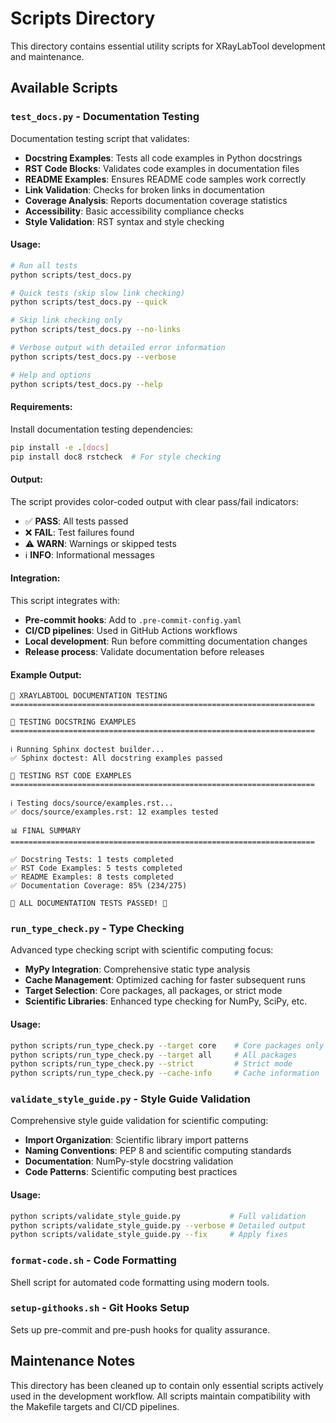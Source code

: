 # Scripts Directory

This directory contains essential utility scripts for XRayLabTool development and maintenance.

## Available Scripts

### `test_docs.py` - Documentation Testing

Documentation testing script that validates:

- **Docstring Examples**: Tests all code examples in Python docstrings
- **RST Code Blocks**: Validates code examples in documentation files
- **README Examples**: Ensures README code samples work correctly
- **Link Validation**: Checks for broken links in documentation
- **Coverage Analysis**: Reports documentation coverage statistics
- **Accessibility**: Basic accessibility compliance checks
- **Style Validation**: RST syntax and style checking

#### Usage:

```bash
# Run all tests
python scripts/test_docs.py

# Quick tests (skip slow link checking)
python scripts/test_docs.py --quick

# Skip link checking only
python scripts/test_docs.py --no-links

# Verbose output with detailed error information
python scripts/test_docs.py --verbose

# Help and options
python scripts/test_docs.py --help
```

#### Requirements:

Install documentation testing dependencies:

```bash
pip install -e .[docs]
pip install doc8 rstcheck  # For style checking
```

#### Output:

The script provides color-coded output with clear pass/fail indicators:

- ✅ **PASS**: All tests passed
- ❌ **FAIL**: Test failures found
- ⚠️ **WARN**: Warnings or skipped tests
- ℹ️ **INFO**: Informational messages

#### Integration:

This script integrates with:

- **Pre-commit hooks**: Add to `.pre-commit-config.yaml`
- **CI/CD pipelines**: Used in GitHub Actions workflows
- **Local development**: Run before committing documentation changes
- **Release process**: Validate documentation before releases

#### Example Output:

```
🔬 XRAYLABTOOL DOCUMENTATION TESTING
====================================================================

🧪 TESTING DOCSTRING EXAMPLES
====================================================================

ℹ️ Running Sphinx doctest builder...
✅ Sphinx doctest: All docstring examples passed

📖 TESTING RST CODE EXAMPLES
====================================================================

ℹ️ Testing docs/source/examples.rst...
✅ docs/source/examples.rst: 12 examples tested

📊 FINAL SUMMARY
====================================================================

✅ Docstring Tests: 1 tests completed
✅ RST Code Examples: 5 tests completed
✅ README Examples: 8 tests completed
✅ Documentation Coverage: 85% (234/275)

🎉 ALL DOCUMENTATION TESTS PASSED! 🎉
```

### `run_type_check.py` - Type Checking

Advanced type checking script with scientific computing focus:

- **MyPy Integration**: Comprehensive static type analysis
- **Cache Management**: Optimized caching for faster subsequent runs
- **Target Selection**: Core packages, all packages, or strict mode
- **Scientific Libraries**: Enhanced type checking for NumPy, SciPy, etc.

#### Usage:
```bash
python scripts/run_type_check.py --target core    # Core packages only
python scripts/run_type_check.py --target all     # All packages
python scripts/run_type_check.py --strict         # Strict mode
python scripts/run_type_check.py --cache-info     # Cache information
```

### `validate_style_guide.py` - Style Guide Validation

Comprehensive style guide validation for scientific computing:

- **Import Organization**: Scientific library import patterns
- **Naming Conventions**: PEP 8 and scientific computing standards
- **Documentation**: NumPy-style docstring validation
- **Code Patterns**: Scientific computing best practices

#### Usage:
```bash
python scripts/validate_style_guide.py           # Full validation
python scripts/validate_style_guide.py --verbose # Detailed output
python scripts/validate_style_guide.py --fix     # Apply fixes
```

### `format-code.sh` - Code Formatting

Shell script for automated code formatting using modern tools.

### `setup-githooks.sh` - Git Hooks Setup

Sets up pre-commit and pre-push hooks for quality assurance.

## Maintenance Notes

This directory has been cleaned up to contain only essential scripts actively used in the development workflow. All scripts maintain compatibility with the Makefile targets and CI/CD pipelines.
